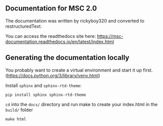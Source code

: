 ## Documentation for MSC 2.0

The documentation was written by rickyboy320 and converted to restructuredText.

You can access the readthedocs site here: https://msc-documentation.readthedocs.io/en/latest/index.html

## Generating the documentation locally

You probably want to create a virtual environment and start it up first. (https://docs.python.org/3/library/venv.html)

Install `sphinx` and `sphinx-rtd-theme`:

```
pip install sphinx sphinx-rtd-theme
```

`cd` into the `docs/` directory and run make to create your index.html in the `build/` folder

```
make html
```
